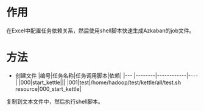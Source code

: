 # 作用
在Excel中配置任务依赖关系，然后使用shell脚本快速生成Azkaban的job文件。

# 方法
* 创建文件
|编号|任务名称|任务调用脚本|依赖|
|--- |--------|------------|----|
|000|start_kettle|||
|001|test|/home/hadoop/test/kettle/all/test.sh resource|000_start_kettle|

复制到文本文件中，然后执行shell脚本。

